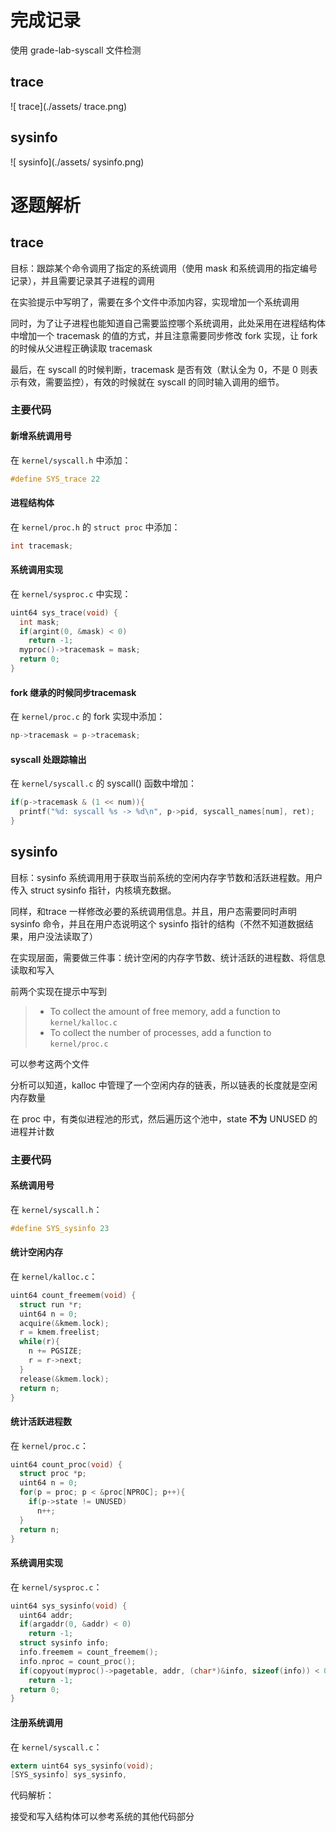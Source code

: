# 完成记录

使用 grade-lab-syscall 文件检测

## trace

![ trace](./assets/ trace.png)

## sysinfo

![ sysinfo](./assets/ sysinfo.png)



# 逐题解析

## trace

目标：跟踪某个命令调用了指定的系统调用（使用 mask 和系统调用的指定编号记录），并且需要记录其子进程的调用

在实验提示中写明了，需要在多个文件中添加内容，实现增加一个系统调用

同时，为了让子进程也能知道自己需要监控哪个系统调用，此处采用在进程结构体中增加一个 tracemask 的值的方式，并且注意需要同步修改 fork 实现，让 fork 的时候从父进程正确读取 tracemask

最后，在 syscall 的时候判断，tracemask 是否有效（默认全为 0，不是 0 则表示有效，需要监控），有效的时候就在 syscall 的同时输入调用的细节。

### 主要代码

#### 新增系统调用号

在 `kernel/syscall.h` 中添加：

```c
#define SYS_trace 22
```

#### 进程结构体

在 `kernel/proc.h` 的 `struct proc` 中添加：

```c
int tracemask;
```

#### 系统调用实现

在 `kernel/sysproc.c` 中实现：

```c
uint64 sys_trace(void) {
  int mask;
  if(argint(0, &mask) < 0)
    return -1;
  myproc()->tracemask = mask;
  return 0;
}
```

#### fork 继承的时候同步tracemask

在 `kernel/proc.c` 的 fork 实现中添加：

```c
np->tracemask = p->tracemask;
```

#### syscall 处跟踪输出

在 `kernel/syscall.c` 的 syscall() 函数中增加：

```c
if(p->tracemask & (1 << num)){
  printf("%d: syscall %s -> %d\n", p->pid, syscall_names[num], ret);
}
```



## sysinfo

目标：sysinfo 系统调用用于获取当前系统的空闲内存字节数和活跃进程数。用户传入 struct sysinfo 指针，内核填充数据。

同样，和trace 一样修改必要的系统调用信息。并且，用户态需要同时声明 sysinfo 命令，并且在用户态说明这个 sysinfo 指针的结构（不然不知道数据结果，用户没法读取了）

在实现层面，需要做三件事：统计空闲的内存字节数、统计活跃的进程数、将信息读取和写入

前两个实现在提示中写到

> - To collect the amount of free memory, add a function to `kernel/kalloc.c`
> - To collect the number of processes, add a function to `kernel/proc.c`

可以参考这两个文件

分析可以知道，kalloc 中管理了一个空闲内存的链表，所以链表的长度就是空闲内存数量

在 proc 中，有类似进程池的形式，然后遍历这个池中，state **不为** UNUSED 的进程并计数

### 主要代码

#### 系统调用号

在 `kernel/syscall.h`：

```c
#define SYS_sysinfo 23
```

#### 统计空闲内存

在 `kernel/kalloc.c`：

```c
uint64 count_freemem(void) {
  struct run *r;
  uint64 n = 0;
  acquire(&kmem.lock);
  r = kmem.freelist;
  while(r){
    n += PGSIZE;
    r = r->next;
  }
  release(&kmem.lock);
  return n;
}
```

#### 统计活跃进程数

在 `kernel/proc.c`：

```c
uint64 count_proc(void) {
  struct proc *p;
  uint64 n = 0;
  for(p = proc; p < &proc[NPROC]; p++){
    if(p->state != UNUSED)
      n++;
  }
  return n;
}
```

#### 系统调用实现

在 `kernel/sysproc.c`：

```c
uint64 sys_sysinfo(void) {
  uint64 addr;
  if(argaddr(0, &addr) < 0)
    return -1;
  struct sysinfo info;
  info.freemem = count_freemem();
  info.nproc = count_proc();
  if(copyout(myproc()->pagetable, addr, (char*)&info, sizeof(info)) < 0)
    return -1;
  return 0;
}
```

#### 注册系统调用

在 `kernel/syscall.c`：

```c
extern uint64 sys_sysinfo(void);
[SYS_sysinfo] sys_sysinfo,
```

代码解析：

接受和写入结构体可以参考系统的其他代码部分
